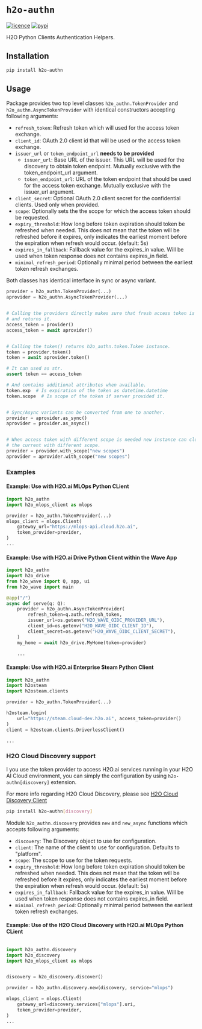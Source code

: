 # `h2o-authn`

[![licence](https://img.shields.io/github/license/h2oai/authn-py?style=flat-square)](https://github.com/h2oai/authn-py/main/LICENSE)
[![pypi](https://img.shields.io/pypi/v/h2o-authn?style=flat-square)](https://pypi.org/project/h2o-authn/)

H2O Python Clients Authentication Helpers.

## Installation

```sh
pip install h2o-authn
```

## Usage

Package provides two top level classes `h2o_authn.TokenProvider` and `h2o_authn.AsyncTokenProvider` with identical constructors accepting following arguments:

- `refresh_token`: Refresh token which will used for the access token exchange.
- `client_id`: OAuth 2.0 client id that will be used or the access token
    exchange.
- `issuer_url` or `token_endpoint_url` **needs to be provided**
  - `issuer_url`: Base URL of the issuer. This URL will be used for the discovery
        to obtain token endpoint. Mutually exclusive with the
        token_endpoint_url argument.
  - `token_endpoint_url`: URL of the token endpoint that should be used for the
        access token exchange. Mutually exclusive with the issuer_url argument.
- `client_secret`: Optional OAuth 2.0 client secret for the confidential
    clients. Used only when provided.
- `scope`: Optionally sets the the scope for which the access token should be
    requested.
- `expiry_threshold`: How long before token expiration should token be
    refreshed when needed. This does not mean that the token will be
    refreshed before it expires, only indicates the earliest moment before
    the expiration when refresh would occur. (default: 5s)
- `expires_in_fallback`: Fallback value for the expires_in value. Will be used
    when token response does not contains expires_in field.
- `minimal_refresh_period`: Optionally minimal period between the earliest token
    refresh exchanges.

Both classes has identical interface in sync or async variant.

```python
provider = h2o_authn.TokenProvider(...)
aprovider = h2o_authn.AsyncTokenProvider(...)


# Calling the providers directly makes sure that fresh access token is available
# and returns it.
access_token = provider()
access_token = await aprovider()


# Calling the token() returns h2o_authn.token.Token instance.
token = provider.token()
token = await aprovider.token()

# It can used as str.
assert token == access_token

# And contains additional attributes when available.
token.exp  # Is expiration of the token as datetime.datetime
token.scope  # Is scope of the token if server provided it.


# Sync/Async variants can be converted from one to another.
provider = aprovider.as_sync()
aprovider = provider.as_async()


# When access token with different scope is needed new instance can cloned from
# the current with different scope.
provider = provider.with_scope("new scopes")
aprovider = aprovider.with_scope("new scopes")
```

### Examples

#### Example: Use with H2O.ai MLOps Python CLient

```python
import h2o_authn
import h2o_mlops_client as mlops

provider = h2o_authn.TokenProvider(...)
mlops_client = mlops.Client(
    gateway_url="https://mlops-api.cloud.h2o.ai",
    token_provider=provider,
)
...
```

#### Example: Use with H2O.ai Drive Python Client within the Wave App

```python
import h2o_authn
import h2o_drive
from h2o_wave import Q, app, ui
from h2o_wave import main

@app("/")
async def serve(q: Q):
    provider = h2o_authn.AsyncTokenProvider(
        refresh_token=q.auth.refresh_token,
        issuer_url=os.getenv("H2O_WAVE_OIDC_PROVIDER_URL"),
        client_id=os.getenv("H2O_WAVE_OIDC_CLIENT_ID"),
        client_secret=os.getenv("H2O_WAVE_OIDC_CLIENT_SECRET"),
    )
    my_home = await h2o_drive.MyHome(token=provider)

    ...
```

#### Example: Use with H2O.ai Enterprise Steam Python Client

```python
import h2o_authn
import h2osteam
import h2osteam.clients

provider = h2o_authn.TokenProvider(...)

h2osteam.login(
    url="https://steam.cloud-dev.h2o.ai", access_token=provider()
)
client = h2osteam.clients.DriverlessClient()

...
```

### H2O Cloud Discovery support

I you use the token provider to access H2O.ai services running in your  H2O AI Cloud environment, you
can simply the configuration by using `h2o-authn[discovery]` extension.

For more info regarding H2O Cloud Discovery, please see
[H2O Cloud Discovery Client](https://github.com/h2oai/cloud-discovery-py)

```sh
pip install h2o-authn[discovery]
```

Module `h2o_authn.discovery` provides `new` and `new_async` functions which
accepts following arguments:

- `discovery`: The Discovery object to use for configuration.
- `client`: The name of the client to use for configuration.
    Defaults to "platform".
- `scope`: The scope to use for the token requests.
- `expiry_threshold`: How long before token expiration should token be
    refreshed when needed. This does not mean that the token will be
    refreshed before it expires, only indicates the earliest moment before
    the expiration when refresh would occur. (default: 5s)
- `expires_in_fallback`: Fallback value for the expires_in value. Will be used
    when token response does not contains expires_in field.
- `minimal_refresh_period`: Optionally minimal period between the earliest token
    refresh exchanges.

#### Example: Use of the H2O Cloud Discovery with H2O.ai MLOps Python CLient

```python

import h2o_authn.discovery
import h2o_discovery
import h2o_mlops_client as mlops


discovery = h2o_discovery.discover()

provider = h2o_authn.discovery.new(discovery, service="mlops")

mlops_client = mlops.Client(
    gateway_url=discovery.services["mlops"].uri,
    token_provider=provider,
)
...
```
